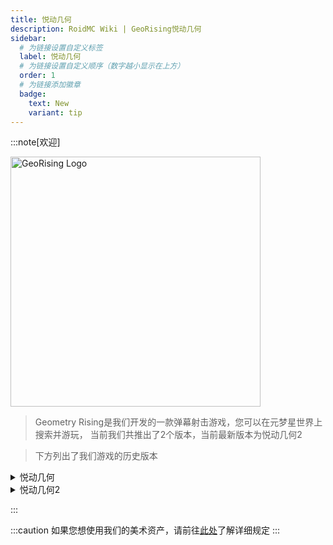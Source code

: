 ```yaml
---
title: 悦动几何
description: RoidMC Wiki | GeoRising悦动几何
sidebar:
  # 为链接设置自定义标签
  label: 悦动几何
  # 为链接设置自定义顺序（数字越小显示在上方）
  order: 1
  # 为链接添加徽章
  badge:
    text: New
    variant: tip
---
```


:::note[欢迎]

<img alt="GeoRising Logo" width="400" src="https://static-img.roidmc.net/imgs/utils/logo/georising/v1-logo.png" />

> Geometry Rising是我们开发的一款弹幕射击游戏，您可以在元梦星世界上搜索并游玩，
> 当前我们共推出了2个版本，当前最新版本为悦动几何2

> 下方列出了我们游戏的历史版本

<details>
<summary>悦动几何</summary>

```yaml
注意：该版本已停止更新，请游玩悦动几何2
```

<img alt="GeoRising Logo" width="200" src="https://static-img.roidmc.net/imgs/utils/logo/georising/v1-logo.png" />

> [点击游玩](https://s.ymzx.qq.com/ZtepJJ) / [更新日志](../../changelog/georising#CataLogs-GeoRising-V1)

</details>

<details>
<summary>悦动几何2</summary>

<img alt="GeoRising2 Logo" width="200" src="https://static-img.roidmc.net/imgs/utils/logo/georising/v2-logo.png" />

> [点击游玩](https://s.ymzx.qq.com/lGsbXd) / [更新日志](../../changelog/georising#CataLogs-GeoRising-V2)

</details>

:::


:::caution
如果您想使用我们的美术资产，请前往[此处](../../../../../docs/terms/project-license)了解详细规定
:::
